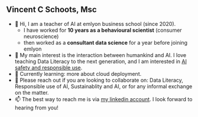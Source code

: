 ## Vincent C Schoots, Msc

- 👋 Hi, I am a teacher of AI at emlyon business school (since 2020).
  - I have worked for **10 years as a behavioural scientist** (consumer neuroscience)
  - then worked as a **consultant data science** for a year before joining emlyon
- 👀 My main interest is the interaction between humankind and AI. I love teaching Data Literacy to the next generation, and I am interested in [AI safety and responsible use](https://80000hours.org/problem-profiles/positively-shaping-artificial-intelligence/).
- 🌱 Currently learning: more about cloud deployment.
- 💞️ Please reach out if you are looking to collaborate on: Data Literacy, Responsible use of AI, Sustainablity and AI, or for any informal exchange on the matter.
- 📫 The best way to reach me is via [my linkedin account](www.linkedin.com/in/vincent-schoots). I look forward to hearing from you!

<!---
VCSchoots/VCSchoots is a ✨ special ✨ repository because its `README.md` (this file) appears on your GitHub profile.
You can click the Preview link to take a look at your changes.
--->
